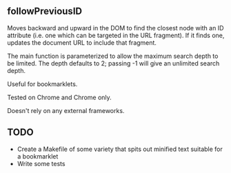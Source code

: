 followPreviousID
----------------

Moves backward and upward in the DOM
to find the closest node with an ID attribute
(i.e. one which can be targeted in the URL fragment).
If it finds one, updates the document URL to include that fragment.

The main function is parameterized
to allow the maximum search depth to be limited.
The depth defaults to 2; passing -1 will give an unlimited search depth.

Useful for bookmarklets.

Tested on Chrome and Chrome only.

Doesn't rely on any external frameworks.

TODO
----

-   Create a Makefile of some variety that spits out minified text suitable for a bookmarklet
-   Write some tests
